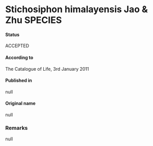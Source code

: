 # Stichosiphon himalayensis Jao & Zhu SPECIES

#### Status
ACCEPTED

#### According to
The Catalogue of Life, 3rd January 2011

#### Published in
null

#### Original name
null

### Remarks
null